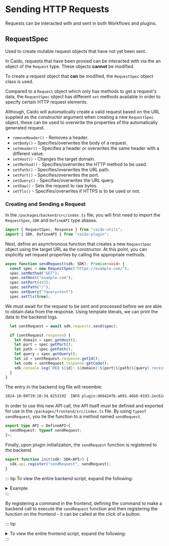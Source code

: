 # Sending HTTP Requests

Requests can be interacted with and sent in both Workflows and plugins.

## RequestSpec

Used to create mutable request objects that have not yet been sent.

In Caido, requests that have been proxied can be interacted with via the an object of the `Request` type. These objects **cannot** be modified.

To create a request object that **can** be modified, the `RequestSpec` object class is used.

Compared to a `Request` object which only has methods to get a request's data, the `RequestSpec` object has different `set` methods available in order to specify certain HTTP request elements.

Although, Caido will automatically create a valid request based on the URL supplied as the constructor argument when creating a new `RequestSpec` object, these can be used to overwrite the properties of the automatically generated request.

- `removeHeader()` - Removes a header.
- `setBody()` - Specifies/overwrites the body of a request.
- `setHeader()` - Specifies a header or overwrites the same header with a different value.
- `setHost()` - Changes the target domain.
- `setMethod()` - Specifies/overwrites the HTTP method to be used.
- `setPath()` - Specifies/overwrites the URL path.
- `setPort()` - Specifies/overwrites the port.
- `setQuery()` - Specifies/overwrites the URL query.
- `setRaw()` - Sets the request to raw bytes.
- `setTls()` - Specifies/overwrites if HTTPS is to be used or not.

### Creating and Sending a Request

In the `/packages/backend/src/index.ts` file, you will first need to import the `RequestSpec`, `SDK` and `DefineAPI` type aliases.

``` ts
import { RequestSpec, Response } from "caido:utils";
import { SDK, DefineAPI } from "caido:plugin";
```

Next, define an asynchronous function that creates a new `RequestSpec` object using the target URL as the constructor. At this point, you can explicitly set request properties by calling the appropriate methods.

``` ts
async function sendRequest(sdk: SDK): Promise<void> {
  const spec = new RequestSpec("https://example.com/");
  spec.setMethod("GET");
  spec.setHost("example.com");
  spec.setPort(443);
  spec.setPath("/");
  spec.setQuery("?query=test")
  spec.setTls(true);
```

We must await for the request to be sent and processed before we are able to obtain data from the response. Using template literals, we can print the data to the backend logs.

``` ts
  let sentRequest = await sdk.requests.send(spec);

  if (sentRequest.response) {
    let domain = spec.getHost();
    let port = spec.getPort();
    let path = spec.getPath();
    let query = spec.getQuery();
    let id = sentRequest.response.getId();
    let code = sentRequest.response.getCode();
    sdk.console.log(`REQ ${id}: ${domain}:${port}${path}${query} received a status code of ${code}`);
  }
}
```

The entry in the backend log file will resemble:

``` txt
2024-10-09T19:10:34.825319Z  INFO plugin:d69424f6-a091-4660-8193-2ec624b54c5e js|sdk: REQ 4110: example.com:443/?query=test received a status code of 200
```

In order to use this new API call, the API itself must be defined and exported for use in the `/packages/frontend/src/index.ts` file. By using `typeof sendRequest`, you tie the function to a method named `sendRequest`.

``` ts
export type API = DefineAPI<{
  sendRequest: typeof sendRequest;
}>;
```

Finally, upon plugin initialization, the `sendRequest` function is registered to the backend.

``` ts
export function init(sdk: SDK<API>) {
  sdk.api.register("sendRequest", sendRequest);
}
```

::: tip
To view the entire backend script, expand the following:

<details>
<summary>Example</summary>

``` ts
import { RequestSpec } from "caido:utils";
import { SDK, DefineAPI } from "caido:plugin";

async function sendRequest(sdk: SDK): Promise<void> {
  const spec = new RequestSpec("https://example.com/");
  spec.setMethod("GET");
  spec.setHost("example.com");
  spec.setPort(443);
  spec.setPath("/");
  spec.setQuery("?query=test")
  spec.setTls(true);

  let sentRequest = await sdk.requests.send(spec);

  if (sentRequest.response) {
    let domain = spec.getHost();
    let port = spec.getPort();
    let path = spec.getPath();
    let query = spec.getQuery();
    let id = sentRequest.response.getId();
    let code = sentRequest.response.getCode();
    sdk.console.log(`REQ ${id}: ${domain}:${port}${path}${query} received a status code of ${code}`);
  }
}

export type API = DefineAPI<{
  sendRequest: typeof sendRequest;
}>;

export function init(sdk: SDK<API>) {
  sdk.api.register("sendRequest", sendRequest);
}
```

</details>
:::

By registering a command in the frontend, defining the command to make a backend call to execute the `sendRequest` function and then registering the function on the frontend - it can be called at the click of a button:

::: tip
<details>
<summary>To view the entire frontend script, expand the following:</summary>

``` ts
import type { Caido } from "@caido/sdk-frontend";
import type { API } from "../../backend/src/index";

import "./styles/index.css";

export type CaidoSDK = Caido<API>;

const Commands = {
  sending: "my-plugin-page.req",
} as const;

const sending = async (sdk: CaidoSDK) => {
  await sdk.backend.sendRequest();
};

const createPage = (sdk: CaidoSDK) => {
  const requestButton = sdk.ui.button({
    variant: "primary",
    label: "Send Request",
  });

  requestButton.addEventListener("click", async () => {
    await sending(sdk);
  });

  const headerText = document.createElement("h1");
  headerText.textContent = "Hello world!";

  const subText = document.createElement("p");
  subText.textContent = "Lorem ipsum.";

  const bodyText = document.createElement("p");
  bodyText.textContent = "Paragraph.";

  const footerText = document.createElement("p");
  footerText.textContent = "Footer text.";

  const headerContainer = document.createElement("div");
  headerContainer.appendChild(headerText);
  headerContainer.appendChild(subText);
  headerContainer.appendChild(requestButton);

  const bodyContainer = document.createElement("div");
  bodyContainer.appendChild(bodyText);

  const card = sdk.ui.card({
    header: headerContainer,
    body: bodyContainer,
    footer: footerText,
  });

  sdk.navigation.addPage("/my-plugin-page", {
    body: card,
  });
};

export const init = (sdk: CaidoSDK) => {
  createPage(sdk);
  sdk.sidebar.registerItem("My Plugin", "/my-plugin-page", {
    icon: "fas fa-rocket",
  });

  sdk.commands.register(Commands.sending, {
    name: "Send Request",
    run: () => sending(sdk),
  });
};
```

</details>
:::
